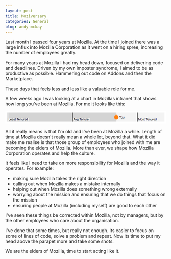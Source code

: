 ```yaml
---
layout: post
title: Moziversary
categories: General
blog: andy-mckay
---
```


Last month I passed four years at Mozilla. At the time I joined there was a large influx into Mozilla Corporation as it went on a hiring spree, increasing the number of employees greatly.

For many years at Mozilla I had my head down, focused on delivering code and deadlines. Driven by my own imposter syndrome, I aimed to be as productive as possible. Hammering out code on Addons and then the Marketplace.

These days that feels less and less like a valuable role for me.

A few weeks ago I was looking at a chart in Mozillas intranet that shows how long you've been at Mozilla. For me it looks like this:

<img src="/files/tenure.png">

All it really means is that I'm old and I've been at Mozilla a while. Length of time at Mozilla doesn't really mean a whole lot, beyond that. What it did make me realise is that those group of employees who joined with me are becoming the elders of Mozilla. More than ever, we shape how Mozilla Corporation operates and help the culture.

It feels like I need to take on more responsibility for Mozilla and the way it operates. For example:

* making sure Mozilla takes the right direction
* calling out when Mozilla makes a mistake internally
* helping out when Mozilla does something wrong externally
* worrying about the mission and ensuring that we do things that focus on the mission
* ensuring people at Mozilla (including myself) are good to each other

I've seen these things be corrected within Mozilla, not by managers, but by the other employees who care about the organisation.

I've done that some times, but really not enough. Its easier to focus on some of lines of code, solve a problem and repeat. Now its time to put my head above the parapet more and take some shots.

We are the elders of Mozilla, time to start acting like it.
